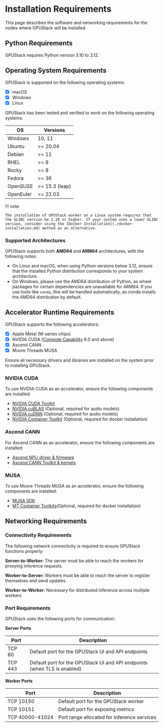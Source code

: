 # Installation Requirements

This page describes the software and networking requirements for the nodes where GPUStack will be installed.

## Python Requirements

GPUStack requires Python version 3.10 to 3.12.

## Operating System Requirements

GPUStack is supported on the following operating systems:

- [x] macOS
- [x] Windows
- [x] Linux

GPUStack has been tested and verified to work on the following operating systems:

| OS        | Versions        |
| --------- | --------------- |
| Windows   | 10, 11          |
| Ubuntu    | \>= 20.04       |
| Debian    | \>= 11          |
| RHEL      | \>= 8           |
| Rocky     | \>= 8           |
| Fedora    | \>= 36          |
| OpenSUSE  | \>= 15.3 (leap) |
| OpenEuler | \>= 22.03       |

!!! note

    The installation of GPUStack worker on a Linux system requires that the GLIBC version be 2.29 or higher. If your system uses a lower GLIBC version, consider using the [Docker Installation](./docker-installation.md) method as an alternative.

### Supported Architectures

GPUStack supports both **AMD64** and **ARM64** architectures, with the following notes:

- On Linux and macOS, when using Python versions below 3.12, ensure that the installed Python distribution corresponds to your system architecture.
- On Windows, please use the AMD64 distribution of Python, as wheel packages for certain dependencies are unavailable for ARM64. If you use tools like `conda`, this will be handled automatically, as conda installs the AMD64 distribution by default.

## Accelerator Runtime Requirements

GPUStack supports the following accelerators:

- [x] Apple Metal (M-series chips)
- [x] NVIDIA CUDA ([Compute Capability](https://developer.nvidia.com/cuda-gpus) 6.0 and above)
- [x] Ascend CANN
- [x] Moore Threads MUSA

Ensure all necessary drivers and libraries are installed on the system prior to installing GPUStack.

### NVIDIA CUDA

To use NVIDIA CUDA as an accelerator, ensure the following components are installed:

- [NVIDIA CUDA Toolkit](https://developer.nvidia.com/cuda-toolkit)
- [NVIDIA cuBLAS](https://developer.nvidia.com/cublas) (Optional, required for audio models)
- [NVIDIA cuDNN](https://developer.nvidia.com/cudnn) (Optional, required for audio models)
- [NVIDIA Container Toolkit](https://docs.nvidia.com/datacenter/cloud-native/container-toolkit) (Optional, required for docker installation)

### Ascend CANN

For Ascend CANN as an accelerator, ensure the following components are installed:

- [Ascend NPU driver & firmware](https://www.hiascend.com/en/hardware/firmware-drivers/community)
- [Ascend CANN Toolkit & kernels](https://www.hiascend.com/zh/developer/download/community/result?module=cann)

### MUSA

To use Moore Threads MUSA as an accelerator, ensure the following components are installed:

- [MUSA SDK](https://developer.mthreads.com/sdk/download/musa)
- [MT Container Toolkits](https://developer.mthreads.com/sdk/download/CloudNative)(Optional, required for docker installation)

## Networking Requirements

### Connectivity Requirements

The following network connectivity is required to ensure GPUStack functions properly:

**Server-to-Worker:** The server must be able to reach the workers for proxying inference requests.

**Worker-to-Server:** Workers must be able to reach the server to register themselves and send updates.

**Worker-to-Worker:** Necessary for distributed inference across multiple workers

### Port Requirements

GPUStack uses the following ports for communication:

**Server Ports**

| Port    | Description                                                              |
| ------- | ------------------------------------------------------------------------ |
| TCP 80  | Default port for the GPUStack UI and API endpoints                       |
| TCP 443 | Default port for the GPUStack UI and API endpoints (when TLS is enabled) |

**Worker Ports**

| Port            | Description                                 |
| --------------- | ------------------------------------------- |
| TCP 10150       | Default port for the GPUStack worker        |
| TCP 10151       | Default port for exposing metrics           |
| TCP 40000-41024 | Port range allocated for inference services |
